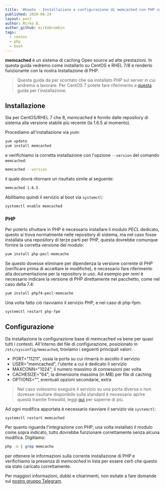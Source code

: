 ```yaml
---
title: '#howto - Installazione e configurazione di memcached con PHP su CentOS e RHEL 7/8'
published: 2020-06-24
layout: post
author: Mirko B.
author_github: mirkobrombin
tags:
  - centos  
  - php  
  - bash
---
```

**memcached** è un sistema di caching Open source ad alte prestazioni. In questa guida vedremo come installarlo su CentOS e RHEL 7/8 e renderlo funzionante con la nostra installazione di PHP.

> Questa guida da per scontato che sia installato PHP sul server in cui andremo a lavorare. Per CentOS 7 potete fare riferimento a <a href="https://linuxhub.it/articles/howto-installare-php7-su-centos7">questa</a> guida per l'installazione.

## Installazione
Sia per CentOS/RHEL 7 che 8, *memcached* è fornito dalle repository di sistema alla versione stabile più recente (la 1.6.5 al momento).

Procediamo all'installazione via *yum*:

```bash
yum update
yum install memcached
```

e verifichiamo la corretta installazione con l'opzione `--version` del comando `memcached`:

```bash
memcached --version
```

il quale dovrà ritornare un risultato simile al seguente:

```bash
memcached 1.6.5
```

Abilitiamo quindi il servizio al boot via `systemctl`:

```bash
systemctl enable memcached
```

### PHP
Per poterlo sfruttare in PHP è necessario installare il modulo *PECL* dedicato, questo si trova normalmente nelle repository di sistema, ma nel caso fosse installata una repository di terze parti per PHP, questa dovrebbe comunque fornire la corretta versione del modulo:

```bash
yum install php-pecl-memcache
```

Se questo dovesse eliminare per dipendenza la versione corrente di PHP (verificare prima di accettare le modifiche), è necessario fare riferimento alla documentazione per la repository in uso. Ad esempio per *remi* è necessario indicare la versione di PHP direttamente nel pacchetto, come nel caso della 7.4:

```bash
yum install php74-pecl-memcache
```

Una volta fatto ciò riavviamo il servizio PHP, e nel caso di php-fpm:

```bash
systemctl restart php-fpm
```

## Configurazione
Da installazione la configurazione base di memcached va bene per quasi tutti i contesti. All'interno del file di configurazione, posizionato in `/etc/sysconfig/memcached`, troviamo i seguenti principali valori:

- PORT="11211", ossia la porta su cui rimarrà in ascolto il servizio
- USER="memcached", l'utente a cui è dedicato il servizio
- MAXCONN="1024", il numero massimo di connessioni per volta
- CACHESIZE="64", la dimensione massima (in MB) per file di caching
- OPTIONS="", eventuali opzioni secondarie, extra

> Nel caso volessimo eseguire il servizio su una porta diversa o non dovesse risultare disponibile sulla standard è necessario aprire questa tramite firewalld, leggi <a href="https://linuxhub.it/articles/howto-aprire-e-chiudere-porte-con-firewalld">qui</a> per saperne di più.

Ad ogni modifica apportata è necessario riavviare il servizio via `systemctl`:

```bash
systemctl restart memcached
```

Per quanto riguarda l'integrazione con PHP, una volta installato il modulo come sopra indicato, tutto dovrebbe funzionare correttamente senza alcuna modifica. Digitiamo:

```bash
php -m | grep memcache
```

per ottenere le informazioni sulla corrente installazione di PHP e verifichiamo la presenza di *memcached* in lista per essere certi che questo sia stato caricato correttamente.

Per maggiori informazioni, dubbi e chiarimenti, non esitate a fare domande sul <a href="https://t.me/linuxpeople">nostro gruppo Telegram</a>.
